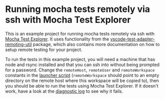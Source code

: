 # Running mocha tests remotely via ssh with Mocha Test Explorer

This is an example project for running mocha tests remotely via ssh with
[Mocha Test Explorer](https://marketplace.visualstudio.com/items?itemName=hbenl.vscode-mocha-test-adapter).
It uses functionality from the
[vscode-test-adapter-remoting-util](https://github.com/hbenl/vscode-test-adapter-remoting-util)
package, which also contains more documentation on how to setup remote testing for your project.

To run the tests in this example project, you will need a machine that has node and rsync installed
and that you can ssh into without being prompted for a password. Change the `remoteHost`,
`remoteUser` and `remoteWorkspace` constants in the [launcher script](./ssh-launcher.js)
(`remoteWorkspace` should point to an empty directory on the remote host where this workspace will
be copied to), then you should be able to run the tests using Mocha Test Explorer.
If it doesn't work, have a look at the
[diagnostic log](https://marketplace.visualstudio.com/items?itemName=hbenl.vscode-mocha-test-adapter#user-content-troubleshooting)
to see why it fails.
